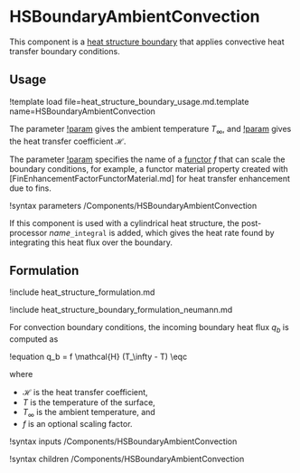 # HSBoundaryAmbientConvection

This component is a
[heat structure boundary](thermal_hydraulics/component_groups/heat_structure_boundary.md)
that applies convective heat transfer boundary conditions.

## Usage

!template load file=heat_structure_boundary_usage.md.template name=HSBoundaryAmbientConvection

The parameter [!param](/Components/HSBoundaryAmbientConvection/T_ambient) gives the ambient temperature $T_\infty$, and
[!param](/Components/HSBoundaryAmbientConvection/htc_ambient) gives the heat transfer coefficient $\mathcal{H}$.

The parameter [!param](/Components/HSBoundaryAmbientConvection/scale) specifies
the name of a [functor](Functors/index.md) $f$ that can scale the boundary conditions, for
example, a functor material property created with [FinEnhancementFactorFunctorMaterial.md]
for heat transfer enhancement due to fins.

!syntax parameters /Components/HSBoundaryAmbientConvection

If this component is used with a cylindrical heat structure, the post-processor
*name*`_integral` is added, which gives the heat rate found by integrating this
heat flux over the boundary.

## Formulation

!include heat_structure_formulation.md

!include heat_structure_boundary_formulation_neumann.md

For convection boundary conditions, the incoming boundary heat flux $q_b$ is computed as

!equation
q_b = f \mathcal{H} (T_\infty - T) \eqc

where

- $\mathcal{H}$ is the heat transfer coefficient,
- $T$ is the temperature of the surface,
- $T_\infty$ is the ambient temperature, and
- $f$ is an optional scaling factor.

!syntax inputs /Components/HSBoundaryAmbientConvection

!syntax children /Components/HSBoundaryAmbientConvection
